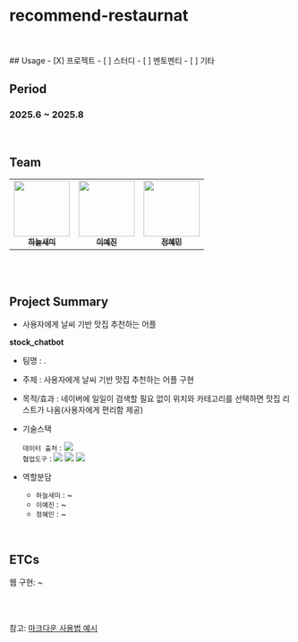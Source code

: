 # recommend-restaurnat
</br>
<br/>
## Usage
- [X] 프로젝트
- [ ] 스터디
- [ ] 멘토멘티
- [ ] 기타

<br/>

## Period
### 2025.6 ~ 2025.8
<br/>


## Team
<table>
  <tr>
    <td align="center">
    <a href="https://github.com/haneulsaemi">
      <img src="https://avatars.githubusercontent.com/u/126853146?v=4" width="100px;" alt=""/>
      <br />
      <sub>
        <b>하늘새미</b>
      </sub>
    </a>
    <br />
    </td>
    <td align="center">
    <a href="https://github.com/yeajinleeee">
      <img src="https://avatars.githubusercontent.com/u/178896119?v=4" width="100px;" alt=""/>
      <br />
      <sub>
        <b>이예진</b>
      </sub>
    </a>
    <br />
    </td>
     <td align="center">
    <a href="https://github.com/hyemin138">
      <img src="https://avatars.githubusercontent.com/u/162455065?v=4" width="100px;" alt=""/>
      <br />
      <sub>
        <b>정혜민</b>
      </sub>
    </a>
    <br />
    </td>
  </tr>
</table>

<br/>

<br/>

## Project Summary
- 사용자에게 날씨 기반 맛집 추천하는 어플 

**stock_chatbot**
- 팀명 : .
- 주제 : 사용자에게 날씨 기반 맛집 추천하는 어플 구현
- 목적/효과 : 네이버에 일일이 검색할 필요 없이 위치와 카테고리를 선택하면 맛집 리스트가 나옴(사용자에게 편리함 제공)
- 기술스택<div align=left> 
	`데이터 출처` : 
	<img src="https://img.shields.io/badge/서울시%20공공데이터-0039A6?style=for-the-badge&logo=data&logoColor=white">
	    <br>
	`협업도구` : 
	<img src="https://img.shields.io/badge/Git-F05032?style=for-the-badge&logo=GitHub&logoColor=white">
	<img src="https://img.shields.io/badge/Notion-000000?style=for-the-badge&logo=Notion&logoColor=white">
	<img src="https://img.shields.io/badge/Google_Colab-F9AB00?style=for-the-badge&logo=Google%20Colab&logoColor=white">
	    <br>
	</div>

- 역할분담 
	- `하늘새미` : ~
	- `이예진` : ~
	- `정혜민` : ~
<br/>

## ETCs

웹 구현: ~

<br/><br/>

참고: [마크다운 사용법 예시](https://theorydb.github.io/envops/2019/05/22/envops-blog-how-to-use-md/)
